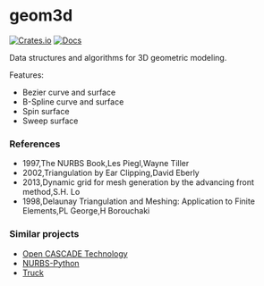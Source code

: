 # geom3d

[![Crates.io](https://img.shields.io/crates/v/geom3d.svg)](https://crates.io/crates/geom3d)
[![Docs](https://docs.rs/geom3d/badge.svg)](https://docs.rs/geom3d)

Data structures and algorithms for 3D geometric modeling.

Features:

- Bezier curve and surface
- B-Spline curve and surface
- Spin surface
- Sweep surface

### References

- 1997,The NURBS Book,Les Piegl,Wayne Tiller
- 2002,Triangulation by Ear Clipping,David Eberly
- 2013,Dynamic grid for mesh generation by the advancing front method,S.H. Lo
- 1998,Delaunay Triangulation and Meshing: Application to Finite Elements,PL George,H Borouchaki

### Similar projects

- [Open CASCADE Technology](https://dev.opencascade.org/doc/overview/html/index.html)
- [NURBS-Python](https://nurbs-python.readthedocs.io/)
- [Truck](https://github.com/ricosjp/truck)

